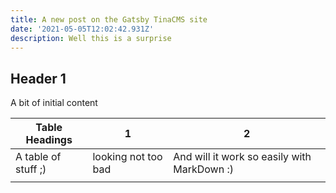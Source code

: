 ```yaml
---
title: A new post on the Gatsby TinaCMS site
date: '2021-05-05T12:02:42.931Z'
description: Well this is a surprise
---
```

## Header 1

A bit of initial content

| Table Headings | 1 | 2 |
| --- | --- | --- |
| A table of stuff ;) | looking  not too bad | And will it work so easily with MarkDown :) |
|  |  |  |
